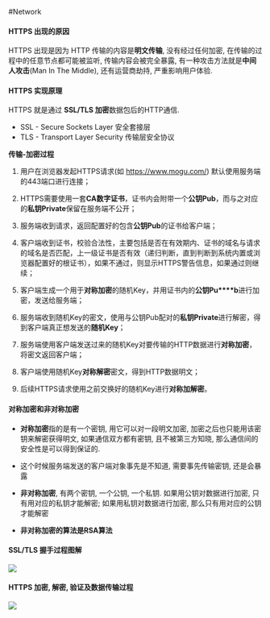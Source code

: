 #Network
#### HTTPS 出现的原因

HTTPS 出现是因为 HTTP 传输的内容是**明文传输**, 没有经过任何加密, 在传输的过程中的任意节点都可能被监听, 传输内容会被完全暴露, 有一种攻击方法就是**中间人攻击**(Man In The Middle), 还有运营商劫持, 严重影响用户体验.

#### HTTPS 实现原理

HTTPS 就是通过 **SSL/TLS 加密**数据包后的HTTP通信.

-   SSL - Secure Sockets Layer 安全套接层
-   TLS - Transport Layer Security 传输层安全协议

**传输-加密过程**

1.  用户在浏览器发起HTTPS请求(如 https://www.mogu.com/) 默认使用服务端的443端口进行连接；
2.  HTTPS需要使用一套**CA数字证书**，证书内会附带一个**公钥Pub**，而与之对应的**私钥Private**保留在服务端不公开；

3.  服务端收到请求，返回配置好的包含**公钥Pub**的证书给客户端；
4.  客户端收到证书，校验合法性，主要包括是否在有效期内、证书的域名与请求的域名是否匹配，上一级证书是否有效（递归判断，直到判断到系统内置或浏览器配置好的根证书），如果不通过，则显示HTTPS警告信息，如果通过则继续；

5.  客户端生成一个用于**对称加密**的随机Key，并用证书内的**公钥Pu****b**进行加密，发送给服务端；
6.  服务端收到随机Key的密文，使用与公钥Pub配对的**私钥Private**进行解密，得到客户端真正想发送的**随机Key**；

7.  服务端使用客户端发送过来的随机Key对要传输的HTTP数据进行**对称加密**，将密文返回客户端；
8.  客户端使用随机Key**对称解密**密文，得到HTTP数据明文；

9.  后续HTTPS请求使用之前交换好的随机Key进行**对称加解密**。

#### 对称加密和非对称加密

-   **对称加密**指的是有一个密钥, 用它可以对一段明文加密, 加密之后也只能用该密钥来解密获得明文, 如果通信双方都有密钥, 且不被第三方知晓, 那么通信间的安全性是可以得到保证的.
-   这个时候服务端发送的客户端对象事先是不知道, 需要事先传输密钥, 还是会暴露

-   **非对称加密**, 有两个密钥, 一个公钥, 一个私钥. 如果用公钥对数据进行加密, 只有用对应的私钥才能解密; 如果用私钥对数据进行加密, 那么只有用对应的公钥才能解密
-   **非对称加密的算法是RSA算法**

#### SSL/TLS 握手过程图解

![](https://cdn.nlark.com/yuque/0/2021/png/223223/1630652479947-3e73fe87-a112-4e70-8c61-5331dff44b6b.png)

#### HTTPS 加密, 解密, 验证及数据传输过程

![](https://cdn.nlark.com/yuque/0/2021/png/223223/1630653708853-4692aad1-418a-40e8-afe7-28d165b55bff.png)